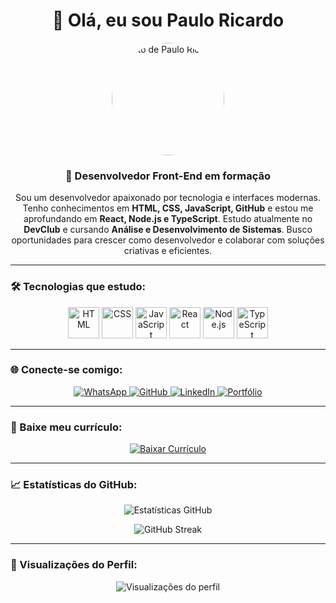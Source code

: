 <h1 align="center">👋 Olá, eu sou Paulo Ricardo</h1>

<p align="center">
  <img src="https://avatars.githubusercontent.com/u/211531476?v=4" alt="Foto de Paulo Ricardo" width="180" height="180" style="border-radius: 50%;" />
</p>

<h3 align="center">🚀 Desenvolvedor Front-End em formação</h3>

<p align="center">
  Sou um desenvolvedor apaixonado por tecnologia e interfaces modernas.  
  Tenho conhecimentos em <strong>HTML, CSS, JavaScript, GitHub</strong> e estou me aprofundando em <strong>React, Node.js e TypeScript</strong>.  
  Estudo atualmente no <strong>DevClub</strong> e cursando <strong>Análise e Desenvolvimento de Sistemas</strong>.  
  Busco oportunidades para crescer como desenvolvedor e colaborar com soluções criativas e eficientes.
</p>

---

### 🛠️ Tecnologias que estudo:

<p align="center">
  <img src="https://cdn.jsdelivr.net/gh/devicons/devicon/icons/html5/html5-original.svg" width="50" alt="HTML" />
  <img src="https://cdn.jsdelivr.net/gh/devicons/devicon/icons/css3/css3-original.svg" width="50" alt="CSS" />
  <img src="https://cdn.jsdelivr.net/gh/devicons/devicon/icons/javascript/javascript-original.svg" width="50" alt="JavaScript" />
  <img src="https://cdn.jsdelivr.net/gh/devicons/devicon/icons/react/react-original.svg" width="50" alt="React" />
  <img src="https://cdn.jsdelivr.net/gh/devicons/devicon/icons/nodejs/nodejs-original.svg" width="50" alt="Node.js" />
  <img src="https://cdn.jsdelivr.net/gh/devicons/devicon/icons/typescript/typescript-original.svg" width="50" alt="TypeScript" />
</p>

---

### 🌐 Conecte-se comigo:

<p align="center">

  <a href="https://wa.me/5585989792739" target="_blank">
    <img src="https://img.shields.io/badge/WhatsApp-25D366?style=for-the-badge&logo=whatsapp&logoColor=white" alt="WhatsApp"/>
  </a>

  <a href="https://github.com/paulopkj" target="_blank">
    <img src="https://img.shields.io/badge/GitHub-000?style=for-the-badge&logo=github&logoColor=white" alt="GitHub"/>
  </a>

  <a href="https://www.linkedin.com/in/paulo-ricardo-r00000000" target="_blank">
    <img src="https://img.shields.io/badge/LinkedIn-0077B5?style=for-the-badge&logo=linkedin&logoColor=white" alt="LinkedIn"/>
  </a>

  <a href="https://seu-link.vercel.app" target="_blank">
    <img src="https://img.shields.io/badge/Portfólio-00C897?style=for-the-badge&logo=vercel&logoColor=white" alt="Portfólio"/>
  </a>

</p>


---

### 📄 Baixe meu currículo:

<p align="center">
  <a href="https://github.com/paulopkj/curriculo/raw/main/curriculo-paulo-ricardo.pdf
" download target="_blank">
    <img src="https://img.shields.io/badge/Baixar%20Currículo-00C897?style=for-the-badge&logo=adobeacrobatreader&logoColor=white" alt="Baixar Currículo">
  </a>
</p>

---

### 📈 Estatísticas do GitHub:

<p align="center">
  <img src="https://github-readme-stats.vercel.app/api?username=paulopkj&show_icons=true&theme=radical" alt="Estatísticas GitHub" />
</p>

<p align="center">
  <img src="https://github-readme-streak-stats.herokuapp.com/?user=paulopkj&theme=radical" alt="GitHub Streak" />
</p>

---

### 👀 Visualizações do Perfil:

<p align="center">
  <img src="https://komarev.com/ghpvc/?username=paulopkj&label=Visualizações&color=0e75b6&style=flat" alt="Visualizações do perfil" />
</p>


